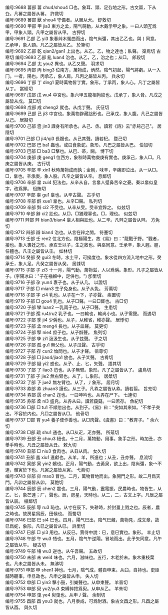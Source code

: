<!-- { "loadSidebar": true } -->
编号:9688   嘼部   嘼   chu4/shou4   □也。象耳、頭、足厹地之形。古文嘼，下从厹。凡嘼之屬皆从嘼。   許救切  
编号:9689   嘼部   獸   shou4   守備者。从嘼从犬。   舒救切  
编号:9690   甲部   甲   jia3   東方之孟，陽气萌動，从木戴孚甲之象。一曰人頭宐爲甲，甲象人頭。凡甲之屬皆从甲。   古狎切  
编号:9691   乙部   乙   yi3   象春艸木冤曲而出，陰气尚彊，其出乙乙也。與丨同意。乙承甲，象人頸。凡乙之屬皆从乙。   於筆切  
编号:9692   乙部   乾   qian2/gan1   上出也。从乙，乙，物之達也；倝聲。   渠焉切  古寒切
编号:9693   乙部   亂   luan4   治也。从乙，乙，治之也；从□。   郎段切  
编号:9694   乙部   尢   you2   異也。从乙又聲。   羽求切  
编号:9695   丙部   丙   bing3   位南方，萬物成，炳然。陰气初起，陽气將虧。从一入冂。一者，陽也。丙承乙，象人肩。凡丙之屬皆从丙。   兵永切  
编号:9696   丁部   丁   ding1   夏時萬物皆丁實。象形。丁承丙，象人心。凡丁之屬皆从丁。   當經切  
编号:9697   戊部   戊   wu4   中宮也。象六甲五龍相拘絞也。戊承丁，象人脅。凡戊之屬皆从戊。   莫□切  
编号:9698   戊部   成   cheng2   就也。从戊丁聲。   氏征切  
编号:9699   己部   己   ji3   中宮也。象萬物辟藏詘形也。己承戊，象人腹。凡己之屬皆从己。   居擬切  
编号:9700   己部   巹   jin3   謹身有所承也。从己、丞。讀若《詩》云"赤舄己己"。   居隱切  
编号:9701   己部   □   ji4/qi3   長踞也。从己其聲。讀若杞。   暨己切  
编号:9702   巴部   巴   ba1   蟲也。或曰食象蛇。象形。凡巴之屬皆从巴。   伯加切  
编号:9703   巴部   □   ba3   □擊也。从巴、帚，闕。   博下切  
编号:9704   庚部   庚   geng1   位西方，象秋時萬物庚庚有實也。庚承己，象人□。凡庚之屬皆从庚。   古行切  
编号:9705   辛部   辛   xin1   秋時萬物成而孰；金剛，味辛，辛痛即泣出。从一从□。□，辠也。辛承庚，象人股。凡辛之屬皆从辛。   息鄰切  
编号:9706   辛部   辠   zui4   犯法也。从辛从自，言辠人蹙鼻苦辛之憂。秦以辠似皇字，改爲罪。   徂賄切  
编号:9707   辛部   辜   gu1   辠也。从辛古聲。   古乎切  
编号:9708   辛部   辥   xue1   辠也。从辛□聲。   私列切  
编号:9709   辛部   辤   ci2   不受也。从辛从受。受辛宜辤之。   似兹切  
编号:9710   辛部   辭   ci2   訟也。从□，□猶理辜也。□，理也。   似兹切  
编号:9711   辡部   辡   bian3/bian4   辠人相與訟也。从二辛。凡辡之屬皆从辡。   方免切  
编号:9712   辡部   辯   bian4   治也。从言在辡之閒。   符蹇切  
编号:9713   壬部   壬   ren2   位北方也。陰極陽生，故《易》曰："龍戰于野。"戰者，接也。象人褢妊之形。承亥壬以子，生之敘也。與巫同意。壬承辛，象人脛。脛，任體也。凡壬之屬皆从壬。   如林切  
编号:9714   癸部   癸   gui3   冬時，水土平，可揆度也。象水從四方流入地中之形。癸承壬，象人足。凡癸之屬皆从癸。   居誄切  
编号:9715   子部   子   zi3   十一月，陽气動，萬物滋，人以爲偁。象形。凡子之屬皆从子。(李陽冰曰："子在襁緥中，足併也。")   卽里切  
编号:9716   子部   孕   yun4   褢子也。从子从几。   以證切  
编号:9717   子部   □   mian3   生子免身也。从子从免。   芳萬切  
编号:9718   子部   字   zi4   乳也。从子在宀下，子亦聲。   疾置切  
编号:9719   子部   □   gou4   乳也。从子□聲。一曰□瞀也。   古□切  
编号:9720   子部   孿   luan2   一乳兩子也。从子□聲。   生患切  
编号:9721   子部   孺   ru4/ru2   乳子也。一曰輸也，輸尚小也。从子需聲。   而遇切  
编号:9722   子部   季   ji4   少偁也。从子，从稚省，稚亦聲。   居悸切  
编号:9723   子部   孟   meng4   長也。从子皿聲。   莫更切  
编号:9724   子部   孼   nie4   庶子也。从子辥聲。   魚列切  
编号:9725   子部   孳   zi1   汲汲生也。从子兹聲。   子之切  
编号:9726   子部   孤   gu1   無父也。从子瓜聲。   古乎切  
编号:9727   子部   存   cun2   恤問也。从子才聲。   徂尊切  
编号:9728   子部   □   jiao4/jiao1   放也。从子爻聲。   古肴切  
编号:9729   子部   疑   yi2   惑也。从子、止、匕，矢聲。   語其切  
编号:9730   了部   了   liao3   尦也。从子無臂。象形。凡了之屬皆从了。   盧鳥切  
编号:9731   了部   孑   jie2   無右臂也。从了，乚象形。   居桀切  
编号:9732   了部   孒   jue2   無左臂也。从了，丿象形。   居月切  
编号:9733   孨部   孨   zhuan3   謹也。从三子。凡孨之屬皆从孨。讀若翦。   旨兖切  
编号:9734   孨部   孱   chan2   迮也。一曰呻吟也。从孨在尸下。   七連切  
编号:9735   孨部   孴   ni3   盛皃。从孨从曰。讀若薿薿。一曰若存。   魚紀切  
编号:9736   □部   □   tu1   不順忽出也。从到子。《易》曰："突如其來如。"不孝子突出，不容於内也。凡□之屬皆从□。   他骨切  
编号:9737   □部   育   yu4   養子使作善也。从□肉聲。《虞書》曰："教育子。"   余六切  
编号:9738   □部   疏   shu1   通也。从□从疋，疋亦聲。   所葅切  
编号:9739   丑部   丑   chou3   紐也。十二月，萬物動，用事。象手之形。時加丑，亦舉手時也。凡丑之屬皆从丑。   敕九切  
编号:9740   丑部   □   niu3   食肉也。从丑从肉。   女久切  
编号:9741   丑部   羞   xiu1   進獻也。从羊，羊，所進也；从丑，丑亦聲。   息流切  
编号:9742   寅部   寅   yin2   髕也。正月，陽气動，去黃泉，欲上出，陰尚彊，象宀不達，髕寅於下也。凡寅之屬皆从寅。   弋眞切  
编号:9743   卯部   卯   mao3   冒也。二月，萬物冒地而出。象開門之形。故二月爲天門。凡卯之屬皆从卯。   莫飽切  
编号:9744   辰部   辰   chen2   震也。三月，陽气動，靁電振，民農時也。物皆生，从乙、匕，象芒達；厂，聲也。辰，房星，天時也。从二，二，古文上字。凡辰之屬皆从辰。   植鄰切  
编号:9745   辰部   辱   ru3   恥也。从寸在辰下。失耕時，於封畺上戮之也。辰者，農之時也。故房星爲辰，田候也。   而蜀切  
编号:9746   巳部   巳   si4   巳也。四月，陽气巳出，陰气巳藏，萬物見，成文章，故巳爲蛇，象形。凡巳之屬皆从巳。   詳里切  
编号:9747   巳部   □   yi3   用也。从反巳。賈侍中說：巳，意巳實也。象形。   羊止切  
编号:9748   午部   午   wu3   啎也。五月，陰气午逆陽。冒地而出。此予矢同意。凡午之屬皆从午。   疑古切  
编号:9749   午部   啎   wu3   逆也。从午吾聲。   五故切  
编号:9750   未部   未   wei4   味也。六月，滋味也。五行，木老於未。象木重枝葉也。凡未之屬皆从未。   無沸切  
编号:9751   申部   申   shen1   神也。七月，陰气成，體自申束。从臼，自持也。吏臣餔時聽事，申旦政也。凡申之屬皆从申。   失人切  
编号:9752   申部   □   yin3   擊小鼓，引樂聲也。从申柬聲。   羊晉切  
编号:9753   申部   臾   yu2/yu3   束縛捽抴爲臾。从申从乙。   羊朱切  
编号:9754   申部   曳   ye4   臾曳也。从申丿聲。   余制切  
编号:9755   酉部   酉   you3   就也。八月黍成，可爲酎酒。象古文酉之形。凡酉之屬皆从酉。   與久切  

